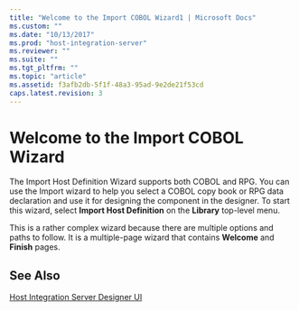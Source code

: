 ```yaml
---
title: "Welcome to the Import COBOL Wizard1 | Microsoft Docs"
ms.custom: ""
ms.date: "10/13/2017"
ms.prod: "host-integration-server"
ms.reviewer: ""
ms.suite: ""
ms.tgt_pltfrm: ""
ms.topic: "article"
ms.assetid: f3afb2db-5f1f-48a3-95ad-9e2de21f53cd
caps.latest.revision: 3
---
```

# Welcome to the Import COBOL Wizard
The Import Host Definition Wizard supports both COBOL and RPG. You can use the Import wizard to help you select a COBOL copy book or RPG data declaration and use it for designing the component in the designer. To start this wizard, select **Import Host Definition** on the **Library** top-level menu.  
  
 This is a rather complex wizard because there are multiple options and paths to follow. It is a multiple-page wizard that contains **Welcome** and **Finish** pages.  
  
## See Also  
 [Host Integration Server Designer UI](../core/host-integration-server-designer-ui.md)